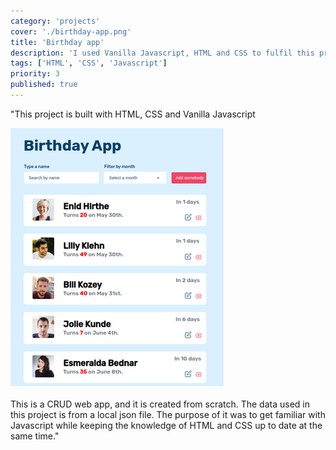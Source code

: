```yaml
---
category: 'projects'
cover: './birthday-app.png'
title: 'Birthday app'
description: 'I used Vanilla Javascript, HTML and CSS to fulfil this project. It shows a list of people with their birth date.'
tags: ['HTML', 'CSS', 'Javascript']
priority: 3
published: true
---
```



"This project is built with HTML, CSS and Vanilla Javascript

![Birthday app](./birthday-app.png)

This is a CRUD web app, and it is created from scratch. The data  used in this project is from a local json file.  The purpose of it was to get familiar with Javascript while keeping the knowledge of HTML and CSS up to date at the same time."


